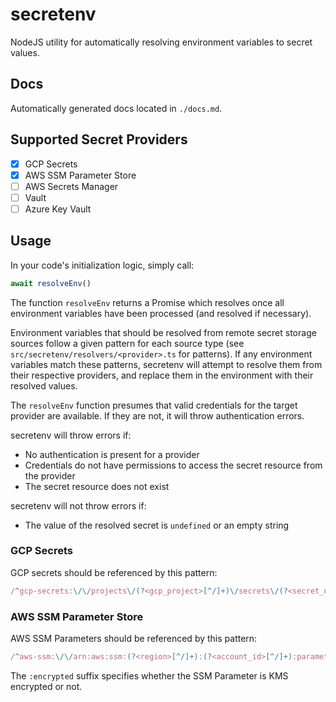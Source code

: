 # secretenv

NodeJS utility for automatically resolving environment variables to secret values.

## Docs

Automatically generated docs located in `./docs.md`.

## Supported Secret Providers

- [x] GCP Secrets
- [x] AWS SSM Parameter Store
- [ ] AWS Secrets Manager
- [ ] Vault
- [ ] Azure Key Vault

## Usage

In your code's initialization logic, simply call:

```javascript
await resolveEnv()
```

The function `resolveEnv` returns a Promise which resolves once all environment variables have been processed (and resolved if necessary).

Environment variables that should be resolved from remote secret storage sources follow a given pattern for each source type (see `src/secretenv/resolvers/<provider>.ts` for patterns). If any environment variables match these patterns, secretenv will attempt to resolve them from their respective providers, and replace them in the environment with their resolved values.

The `resolveEnv` function presumes that valid credentials for the target provider are available. If they are not, it will throw authentication errors.

secretenv will throw errors if:

- No authentication is present for a provider
- Credentials do not have permissions to access the secret resource from the provider
- The secret resource does not exist

secretenv will not throw errors if:

- The value of the resolved secret is `undefined` or an empty string

### GCP Secrets

GCP secrets should be referenced by this pattern:

```javascript
/^gcp-secrets:\/\/projects\/(?<gcp_project>[^/]+)\/secrets\/(?<secret_name>[^/]+)\/versions\/(?<version>[^/]+)$/
```

### AWS SSM Parameter Store

AWS SSM Parameters should be referenced by this pattern:

```javascript
/^aws-ssm:\/\/arn:aws:ssm:(?<region>[^/]+):(?<account_id>[^/]+):parameter\/(?<parameter_id>[^:]+)(?<encrypted>:encrypted)?$/
```

The `:encrypted` suffix specifies whether the SSM Parameter is KMS encrypted or not.
